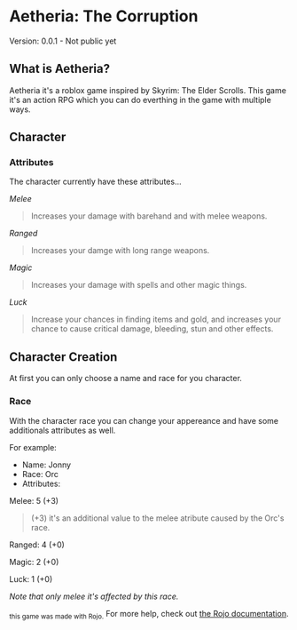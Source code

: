 # Aetheria: The Corruption
Version: 0.0.1 - Not public yet


## What is Aetheria?
Aetheria it's a roblox game inspired by Skyrim: The Elder Scrolls. This game it's an action RPG which you can do everthing in the game with multiple ways.


## Character

### Attributes
The character currently have these attributes...

*Melee*
> Increases your damage with barehand and with melee weapons.

*Ranged*
> Increases your damge with long range weapons.

*Magic*
> Increases your damage with spells and other magic things.

*Luck*
> Increase your chances in finding items and gold, and increases your chance to cause critical damage, bleeding, stun and other effects.


## Character Creation
At first you can only choose a name and race for you character.

### Race
With the character race you can change your appereance and have some additionals attributes as well.

For example:

- Name: Jonny
- Race: Orc
- Attributes:

Melee: 5 (+3)
> (+3) it's an additional value to the melee atribute caused by the Orc's race.

Ranged: 4 (+0)

Magic: 2 (+0)

Luck: 1 (+0)

*Note that only melee it's affected by this race.*

<sub>this game was made with Rojo.</sub>
For more help, check out [the Rojo documentation](https://rojo.space/docs).